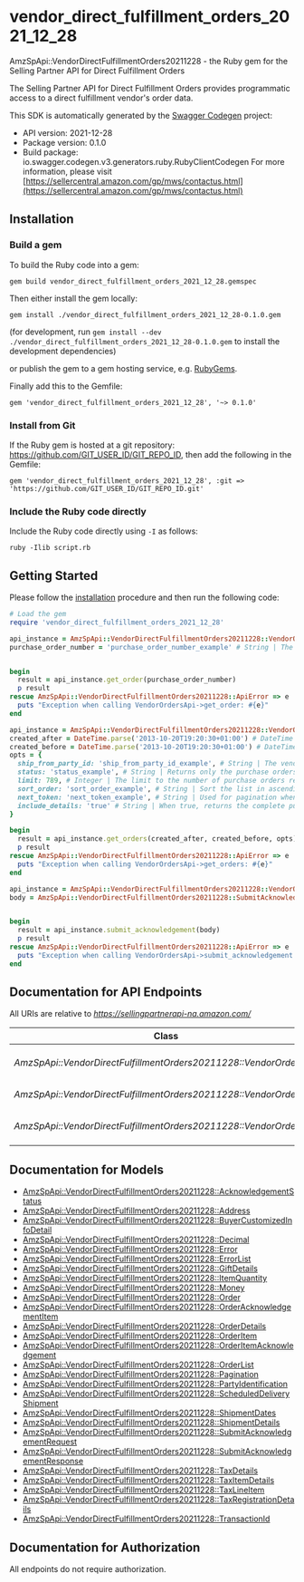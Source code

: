 # vendor_direct_fulfillment_orders_2021_12_28

AmzSpApi::VendorDirectFulfillmentOrders20211228 - the Ruby gem for the Selling Partner API for Direct Fulfillment Orders

The Selling Partner API for Direct Fulfillment Orders provides programmatic access to a direct fulfillment vendor's order data.

This SDK is automatically generated by the [Swagger Codegen](https://github.com/swagger-api/swagger-codegen) project:

- API version: 2021-12-28
- Package version: 0.1.0
- Build package: io.swagger.codegen.v3.generators.ruby.RubyClientCodegen
For more information, please visit [https://sellercentral.amazon.com/gp/mws/contactus.html](https://sellercentral.amazon.com/gp/mws/contactus.html)

## Installation

### Build a gem

To build the Ruby code into a gem:

```shell
gem build vendor_direct_fulfillment_orders_2021_12_28.gemspec
```

Then either install the gem locally:

```shell
gem install ./vendor_direct_fulfillment_orders_2021_12_28-0.1.0.gem
```
(for development, run `gem install --dev ./vendor_direct_fulfillment_orders_2021_12_28-0.1.0.gem` to install the development dependencies)

or publish the gem to a gem hosting service, e.g. [RubyGems](https://rubygems.org/).

Finally add this to the Gemfile:

    gem 'vendor_direct_fulfillment_orders_2021_12_28', '~> 0.1.0'

### Install from Git

If the Ruby gem is hosted at a git repository: https://github.com/GIT_USER_ID/GIT_REPO_ID, then add the following in the Gemfile:

    gem 'vendor_direct_fulfillment_orders_2021_12_28', :git => 'https://github.com/GIT_USER_ID/GIT_REPO_ID.git'

### Include the Ruby code directly

Include the Ruby code directly using `-I` as follows:

```shell
ruby -Ilib script.rb
```

## Getting Started

Please follow the [installation](#installation) procedure and then run the following code:
```ruby
# Load the gem
require 'vendor_direct_fulfillment_orders_2021_12_28'

api_instance = AmzSpApi::VendorDirectFulfillmentOrders20211228::VendorOrdersApi.new
purchase_order_number = 'purchase_order_number_example' # String | The order identifier for the purchase order that you want. Formatting Notes: alpha-numeric code.


begin
  result = api_instance.get_order(purchase_order_number)
  p result
rescue AmzSpApi::VendorDirectFulfillmentOrders20211228::ApiError => e
  puts "Exception when calling VendorOrdersApi->get_order: #{e}"
end

api_instance = AmzSpApi::VendorDirectFulfillmentOrders20211228::VendorOrdersApi.new
created_after = DateTime.parse('2013-10-20T19:20:30+01:00') # DateTime | Purchase orders that became available after this date and time will be included in the result. Must be in ISO-8601 date/time format.
created_before = DateTime.parse('2013-10-20T19:20:30+01:00') # DateTime | Purchase orders that became available before this date and time will be included in the result. Must be in ISO-8601 date/time format.
opts = { 
  ship_from_party_id: 'ship_from_party_id_example', # String | The vendor warehouse identifier for the fulfillment warehouse. If not specified, the result will contain orders for all warehouses.
  status: 'status_example', # String | Returns only the purchase orders that match the specified status. If not specified, the result will contain orders that match any status.
  limit: 789, # Integer | The limit to the number of purchase orders returned.
  sort_order: 'sort_order_example', # String | Sort the list in ascending or descending order by order creation date.
  next_token: 'next_token_example', # String | Used for pagination when there are more orders than the specified result size limit. The token value is returned in the previous API call.
  include_details: 'true' # String | When true, returns the complete purchase order details. Otherwise, only purchase order numbers are returned.
}

begin
  result = api_instance.get_orders(created_after, created_before, opts)
  p result
rescue AmzSpApi::VendorDirectFulfillmentOrders20211228::ApiError => e
  puts "Exception when calling VendorOrdersApi->get_orders: #{e}"
end

api_instance = AmzSpApi::VendorDirectFulfillmentOrders20211228::VendorOrdersApi.new
body = AmzSpApi::VendorDirectFulfillmentOrders20211228::SubmitAcknowledgementRequest.new # SubmitAcknowledgementRequest | The request body containing the acknowledgement to an order


begin
  result = api_instance.submit_acknowledgement(body)
  p result
rescue AmzSpApi::VendorDirectFulfillmentOrders20211228::ApiError => e
  puts "Exception when calling VendorOrdersApi->submit_acknowledgement: #{e}"
end
```

## Documentation for API Endpoints

All URIs are relative to *https://sellingpartnerapi-na.amazon.com/*

Class | Method | HTTP request | Description
------------ | ------------- | ------------- | -------------
*AmzSpApi::VendorDirectFulfillmentOrders20211228::VendorOrdersApi* | [**get_order**](docs/VendorOrdersApi.md#get_order) | **GET** /vendor/directFulfillment/orders/2021-12-28/purchaseOrders/{purchaseOrderNumber} | 
*AmzSpApi::VendorDirectFulfillmentOrders20211228::VendorOrdersApi* | [**get_orders**](docs/VendorOrdersApi.md#get_orders) | **GET** /vendor/directFulfillment/orders/2021-12-28/purchaseOrders | 
*AmzSpApi::VendorDirectFulfillmentOrders20211228::VendorOrdersApi* | [**submit_acknowledgement**](docs/VendorOrdersApi.md#submit_acknowledgement) | **POST** /vendor/directFulfillment/orders/2021-12-28/acknowledgements | 

## Documentation for Models

 - [AmzSpApi::VendorDirectFulfillmentOrders20211228::AcknowledgementStatus](docs/AcknowledgementStatus.md)
 - [AmzSpApi::VendorDirectFulfillmentOrders20211228::Address](docs/Address.md)
 - [AmzSpApi::VendorDirectFulfillmentOrders20211228::BuyerCustomizedInfoDetail](docs/BuyerCustomizedInfoDetail.md)
 - [AmzSpApi::VendorDirectFulfillmentOrders20211228::Decimal](docs/Decimal.md)
 - [AmzSpApi::VendorDirectFulfillmentOrders20211228::Error](docs/Error.md)
 - [AmzSpApi::VendorDirectFulfillmentOrders20211228::ErrorList](docs/ErrorList.md)
 - [AmzSpApi::VendorDirectFulfillmentOrders20211228::GiftDetails](docs/GiftDetails.md)
 - [AmzSpApi::VendorDirectFulfillmentOrders20211228::ItemQuantity](docs/ItemQuantity.md)
 - [AmzSpApi::VendorDirectFulfillmentOrders20211228::Money](docs/Money.md)
 - [AmzSpApi::VendorDirectFulfillmentOrders20211228::Order](docs/Order.md)
 - [AmzSpApi::VendorDirectFulfillmentOrders20211228::OrderAcknowledgementItem](docs/OrderAcknowledgementItem.md)
 - [AmzSpApi::VendorDirectFulfillmentOrders20211228::OrderDetails](docs/OrderDetails.md)
 - [AmzSpApi::VendorDirectFulfillmentOrders20211228::OrderItem](docs/OrderItem.md)
 - [AmzSpApi::VendorDirectFulfillmentOrders20211228::OrderItemAcknowledgement](docs/OrderItemAcknowledgement.md)
 - [AmzSpApi::VendorDirectFulfillmentOrders20211228::OrderList](docs/OrderList.md)
 - [AmzSpApi::VendorDirectFulfillmentOrders20211228::Pagination](docs/Pagination.md)
 - [AmzSpApi::VendorDirectFulfillmentOrders20211228::PartyIdentification](docs/PartyIdentification.md)
 - [AmzSpApi::VendorDirectFulfillmentOrders20211228::ScheduledDeliveryShipment](docs/ScheduledDeliveryShipment.md)
 - [AmzSpApi::VendorDirectFulfillmentOrders20211228::ShipmentDates](docs/ShipmentDates.md)
 - [AmzSpApi::VendorDirectFulfillmentOrders20211228::ShipmentDetails](docs/ShipmentDetails.md)
 - [AmzSpApi::VendorDirectFulfillmentOrders20211228::SubmitAcknowledgementRequest](docs/SubmitAcknowledgementRequest.md)
 - [AmzSpApi::VendorDirectFulfillmentOrders20211228::SubmitAcknowledgementResponse](docs/SubmitAcknowledgementResponse.md)
 - [AmzSpApi::VendorDirectFulfillmentOrders20211228::TaxDetails](docs/TaxDetails.md)
 - [AmzSpApi::VendorDirectFulfillmentOrders20211228::TaxItemDetails](docs/TaxItemDetails.md)
 - [AmzSpApi::VendorDirectFulfillmentOrders20211228::TaxLineItem](docs/TaxLineItem.md)
 - [AmzSpApi::VendorDirectFulfillmentOrders20211228::TaxRegistrationDetails](docs/TaxRegistrationDetails.md)
 - [AmzSpApi::VendorDirectFulfillmentOrders20211228::TransactionId](docs/TransactionId.md)

## Documentation for Authorization

 All endpoints do not require authorization.

